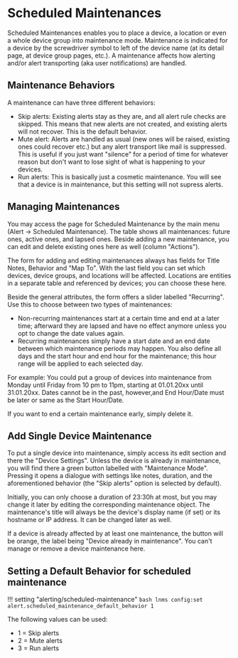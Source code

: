 # Scheduled Maintenances

Scheduled Maintenances enables you to place a device, a location or even a whole device group into maintenance mode.
Maintenance is indicated for a device by the screwdriver symbol to left of the device name (at its detail page, at
device group pages, etc.). A maintenance affects how alerting and/or alert transporting (aka user notifications)
are handled.

## Maintenance Behaviors

A maintenance can have three different behaviors:

- Skip alerts: Existing alerts stay as they are, and all alert rule checks are skipped. This means that new alerts
are not created, and existing alerts will not recover. This is the default behavior.
- Mute alert: Alerts are handled as usual (new ones will be raised, existing ones could recover etc.) but any alert
transport like mail is suppressed. This is useful if you just want "silence" for a period of time for whatever
reason but don't want to lose sight of what is happening to your devices.
- Run alerts: This is basically just a cosmetic maintenance. You will see that a device is in maintenance, but this
setting will not supress alerts.

## Managing Maintenances

You may access the page for Scheduled Maintenance by the main menu (Alert → Scheduled Maintenance). The table shows
all maintenances: future ones, active ones, and lapsed ones. Beside adding a new maintenance, you can edit and delete
existing ones here as well (column "Actions").

The form for adding and editing maintenances always has fields for Title Notes, Behavior and "Map To". With the last
field you can set which devices, device groups, and locations will be affected. Locations are entities in a separate
table and referenced by devices; you can choose these here.

Beside the general attributes, the form offers a slider labelled "Recurring". Use this to choose between two types
of maintenances:

- Non-recurring maintenances start at a certain time and end at a later time; afterward they are lapsed and have no
effect anymore unless you opt to change the date values again.
- Recurring maintenances simply have a start date and an end date between which maintenance periods may happen. You
also define all days and the start hour and end hour for the maintenance; this hour range will be applied to
each selected day.

For example: You could put a group of devices into maintenance from Monday until Friday from 10 pm to 11pm, starting
at 01.01.20xx until 31.01.20xx. Dates cannot be in the past, however,and End Hour/Date must be later or same as the
Start Hour/Date.

If you want to end a certain maintenance early, simply delete it.

## Add Single Device Maintenance

To put a single device into maintenance, simply access its edit section and there the "Device Settings". Unless the
device is already in maintenance, you will find there a green button labelled with "Maintenance Mode". Pressing it
opens a dialogue with settings like notes, duration, and the aforementioned behavior (the "Skip alerts" option is
selected by default).

Initially, you can only choose a duration of 23:30h at most, but you may change it later by editing the corresponding
maintenance object. The maintenance's title will always be the device's display name (if set) or its hostname or IP
address. It can be changed later as well.

If a device is already affected by at least one maintenance, the button will be orange, the label being "Device already
in maintenance". You can't manage or remove a device maintenance here.

## Setting a Default Behavior for scheduled maintenance

!!! setting "alerting/scheduled-maintenance"
    ```bash
    lnms config:set alert.scheduled_maintenance_default_behavior 1
    ```

The following values can be used:

- 1 = Skip alerts
- 2 = Mute alerts
- 3 = Run alerts




